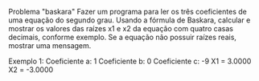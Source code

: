 Problema "baskara" 
Fazer um programa para ler os três coeficientes de uma equação do segundo grau. Usando a fórmula 
de Baskara, calcular e mostrar os valores das raízes x1 e x2 da equação com quatro casas decimais, 
conforme exemplo. Se a equação não possuir raízes reais, mostrar uma mensagem. 

Exemplo 1: 
Coeficiente a: 1
Coeficiente b: 0
Coeficiente c: -9
X1 = 3.0000 
X2 = -3.0000 
